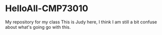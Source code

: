 # HelloAll-CMP73010
My repository for my class
This is Judy here, I think I am still a bit confuse about what's going go with this.

